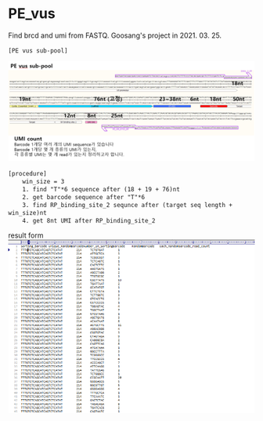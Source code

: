 # PE_vus
Find brcd and umi from FASTQ. Goosang's project in 2021. 03. 25.

    [PE vus sub-pool]
![PE vus sub-pool](./PE_vus_sub_pool.PNG)

    [procedure]
        win_size = 3
        1. find "T"*6 sequence after (18 + 19 + 76)nt
        2. get barcode sequence after "T"*6
        3. find RP_binding_site_2 sequnce after (target seq length + win_size)nt
        4. get 8nt UMI after RP_binding_site_2


result form
![tsv file result](./result_example.PNG)
